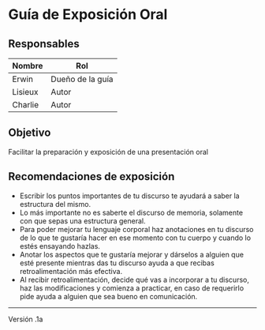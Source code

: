 # Guía de Exposición Oral

## Responsables
| Nombre  | Rol   |
|---------|-------|
| Erwin  | Dueño de la guía |
| Lisieux | Autor |
| Charlie     | Autor |
## Objetivo
Facilitar la preparación y exposición de una presentación oral

## Recomendaciones de exposición
* Escribir los puntos importantes de tu discurso te ayudará a saber la estructura del mismo.
* Lo más importante no es saberte el discurso de memoria, solamente con que sepas una estructura general.
* Para poder mejorar tu lenguaje corporal haz anotaciones en tu discurso de lo que te gustaría hacer en ese momento con tu cuerpo y cuando lo estés ensayando hazlas.
* Anotar los aspectos que te gustaría mejorar y dárselos a alguien que esté presente mientras das tu discurso ayuda a que recibas retroalimentación más efectiva.
* Al recibir retroalimentación, decide qué vas a incorporar a tu discurso, haz las modificaciones y comienza a practicar, en caso de requerirlo pide ayuda a alguien que sea bueno en comunicación.

***
Versión .1a
